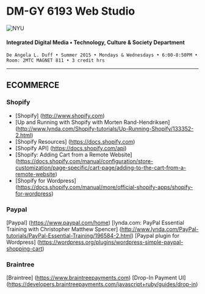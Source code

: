 # DM-GY 6193 Web Studio

![NYU](http://ws2.polishedsolid.com/de/nyu_soe_logo.png)
#### Integrated Digital Media • Technology, Culture & Society Department

    De Angela L. Duff • Summer 2015 • Mondays & Wednesdays • 6:00-8:50PM • Room: 2MTC MAGNET 811 • 3 credit hrs

---

## ECOMMERCE

### Shopify
* [Shopify] (http://www.shopify.com)
* [Up and Running with Shopify with Morten Rand-Hendriksen] (http://www.lynda.com/Shopify-tutorials/Up-Running-Shopify/133352-2.html)
* [Shopify Resources] (https://docs.shopify.com)
* [Shopify API] (https://docs.shopify.com/api)
* [Shopify: Adding Cart from a Remote Website] (https://docs.shopify.com/manual/configuration/store-customization/page-specific/cart-page/adding-to-the-cart-from-a-remote-website)
* [Shopify for Wordpress] (https://docs.shopify.com/manual/more/official-shopify-apps/shopify-for-wordpress)

### Paypal
[Paypal] (https://www.paypal.com/home)
[lynda.com: PayPal Essential Training with Christopher Matthew Spencer] (http://www.lynda.com/PayPal-tutorials/PayPal-Essential-Training/196584-2.html)
[Paypal plugin for Wordpress] (https://wordpress.org/plugins/wordpress-simple-paypal-shopping-cart)

### Braintree
[Braintree] (https://www.braintreepayments.com)
[Drop-In Payment UI] (https://developers.braintreepayments.com/javascript+ruby/guides/drop-in)



